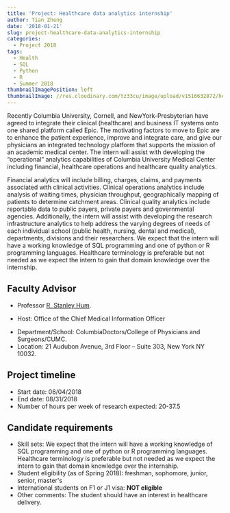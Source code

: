 ```yaml
---
title: 'Project: Healthcare data analytics internship'
author: Tian Zheng
date: '2018-01-21'
slug: project-healthcare-data-analytics-internship
categories:
  - Project 2018
tags:
  - Health
  - SQL
  - Python
  - R
  - Summer 2018
thumbnailImagePosition: left
thumbnailImage: //res.cloudinary.com/tz33cu/image/upload/v1516632872/healthcare_pht18w.png
---
```

Recently Columbia University, Cornell, and NewYork-Presbyterian have agreed to integrate their clinical (healthcare) and business IT systems onto one shared platform called Epic. The motivating factors to move to Epic are to enhance the patient experience, improve and integrate care, and give our physicians an integrated technology platform that supports the mission of an academic medical center. The intern will assist with developing the “operational” analytics capabilities of Columbia University Medical Center including financial, healthcare operations and healthcare quality analytics. 

<!--more-->

Financial analytics will include billing, charges, claims, and payments associated with clinical activities. Clinical operations analytics include analysis of waiting times, physician throughput, geographically mapping of patients to determine catchment areas. Clinical quality analytics include reportable data to public payers, private payers and governmental agencies. Additionally, the intern will assist with developing the research infrastructure analytics to help address the varying degrees of needs of each individual school (public health, nursing, dental and medical), departments, divisions and their researchers. We expect that the intern will have a working knowledge of SQL programming and one of python or R programming languages. Healthcare terminology is preferable but not needed as we expect the intern to gain that domain knowledge over the internship.

## Faculty Advisor
+ Professor [R. Stanley Hum](http://www.columbiadoctors.org/r-s-hum-md).
- Host: Office of the Chief Medical Information Officer
+ Department/School: ColumbiaDoctors/College of Physicians and Surgeons/CUMC.
+ Location: 21 Audubon Avenue, 3rd Floor – Suite 303, New York NY  10032.

## Project timeline
+ Start date: 06/04/2018
+ End date: 08/31/2018
+ Number of hours per week of research expected: 20-37.5

## Candidate requirements
+ Skill sets: We expect that the intern will have a working knowledge of SQL programming and one of python or R programming languages. Healthcare terminology is preferable but not needed as we expect the intern to gain that domain knowledge over the internship.
+ Student eligibility  (as of Spring 2018): freshman, sophomore, junior, senior, master's
+ International students on F1 or J1 visa: **NOT eligible**
+ Other comments: The student should have an interest in healthcare delivery.
